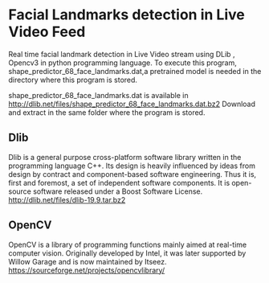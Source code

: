 # Facial Landmarks detection in Live Video Feed
 Real time facial landmark detection in Live Video stream using DLib , Opencv3 in python programming language.
 To execute this program, shape_predictor_68_face_landmarks.dat,a pretrained model is needed in the directory where 
 this program is stored.
 
 
 
 shape_predictor_68_face_landmarks.dat is available in http://dlib.net/files/shape_predictor_68_face_landmarks.dat.bz2
 Download and extract in the same folder where the program is stored.
 
 ## Dlib
Dlib is a general purpose cross-platform software library written in the programming language C++. Its design is heavily influenced by ideas from design by contract and component-based software engineering. Thus it is, first and foremost, a set of independent software components. It is open-source software released under a Boost Software License.
http://dlib.net/files/dlib-19.9.tar.bz2

## OpenCV
OpenCV is a library of programming functions mainly aimed at real-time computer vision. Originally developed by Intel, it was later supported by Willow Garage and is now maintained by Itseez.
https://sourceforge.net/projects/opencvlibrary/
 
